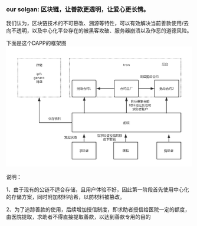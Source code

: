 ### our solgan: 区块链，让善款更透明，让爱心更长情。

我们认为，区块链技术的不可篡改、溯源等特性，可以有效解决当前善款使用/去向不透明，以及中心化平台存在的被黑客攻破、服务器崩溃以及作恶的道德风险。

下面是这个DAPP的框架图
![image](https://github.com/HiZhongxh/Donate/blob/master/framework.jpg?raw=true)

说明：

1、由于现有的公链不适合存储，且用户体验不好，因此第一阶段首先使用中心化的存储方案，同时附加材料哈希，以防材料被篡改。

2、为了追踪善款的使用，后续增加授信制度，即求助者授信给医院一定的额度，由医院提取，求助者不得直接提取善款，以达到善款专用的目的




